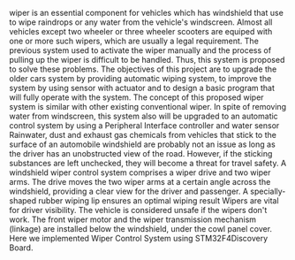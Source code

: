 wiper is an essential component for vehicles which has windshield that use to wipe 
raindrops or any water from the vehicle's windscreen. Almost all vehicles except two
wheeler or three wheeler scooters are equiped with one or more such wipers, which are 
usually a legal requirement. The previous system used to activate the wiper manually and 
the process of pulling up the wiper is difficult to be handled. Thus, this system is 
proposed to solve these problems. The objectives of this project are to upgrade 
the older cars system by providing automatic wiping system, to improve the system by 
using sensor with actuator and to design a basic program that will fully operate with the 
system. The concept of this proposed wiper system is similar with other existing 
conventional wiper. In spite of removing water from windscreen, this system also will be 
upgraded to an automatic control system by using a Peripheral Interface controller and 
water sensor Rainwater, dust and exhaust gas chemicals from vehicles that stick to the 
surface of an automobile windshield are probably not an issue as long as the driver has
an unobstructed view of the road. However, if the sticking substances are left unchecked,
they will become a threat for travel safety. A windshield wiper control system comprises 
a wiper drive and two wiper arms. The drive moves the two wiper arms at a certain angle 
across the windshield, providing a clear view for the driver and passenger. A specially-
shaped rubber wiping lip ensures an optimal wiping result Wipers are vital for driver 
visibility. The vehicle is considered unsafe if the wipers don't work. The front wiper 
motor and the wiper transmission mechanism (linkage) are installed below the windshield, 
under the cowl panel cover. Here we implemented Wiper Control System using STM32F4Discovery 
Board.
